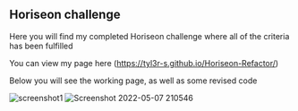 ## Horiseon challenge

Here you will find my completed Horiseon challenge where all of the criteria has been fulfilled 

You can view my page here (https://tyl3r-s.github.io/Horiseon-Refactor/)

Below you will see the working page, as well as some revised code

![screenshot1](https://user-images.githubusercontent.com/103789071/167277443-05760270-5383-4753-8cd1-ff00755816f5.png)
![Screenshot 2022-05-07 210546](https://user-images.githubusercontent.com/103789071/167277494-77713d0b-5299-43dd-9425-d6a0d798b8de.png)

